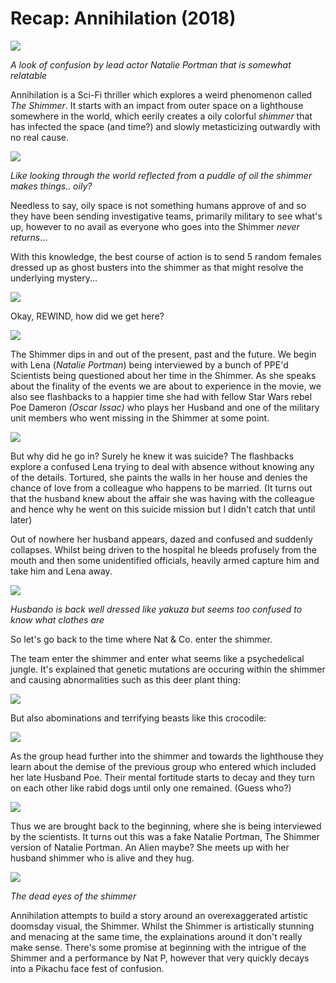 # Recap: Annihilation (2018)


<img src="https://www.denofgeek.com/wp-content/uploads/2018/02/annihilation.jpg?resize=768%2C432/">

*A look of confusion by lead actor Natalie Portman that is somewhat relatable*

Annihilation is a Sci-Fi thriller which explores a weird phenomenon called *The Shimmer*. It starts with an impact from outer space on a lighthouse somewhere in the world, which eerily creates a oily colorful *shimmer* that has infected the space (and time?) and slowly metasticizing outwardly with no real cause. 


<img src="https://miro.medium.com/max/720/1*lRejqYOgOGxumNEd7ZSGsQ.jpeg"/>

*Like looking through the world reflected from a puddle of oil the shimmer makes things.. oily?*

Needless to say, oily space is not something humans approve of and so they have been sending investigative teams, primarily military to see what's up, however to no avail as everyone who goes into the Shimmer *never returns*...

With this knowledge, the best course of action is to send 5 random females dressed up as ghost busters into the shimmer as that might resolve the underlying mystery...


<img src="https://i2.wp.com/thirdcoastreview.com/wp-content/uploads/2018/02/Annihilation.jpg?resize=639%2C359&ssl=1"/>

Okay, REWIND, how did we get here?

<img src="https://i2.wp.com/www.tor.com/wp-content/uploads/2018/06/Annihilation-04.jpg?fit=740%2C+9999&crop=0%2C0%2C100%2C350px&ssl=1"/>

The Shimmer dips in and out of the present, past and the future. We begin with Lena (*Natalie Portman*) being interviewed by a bunch of PPE'd Scientists being questioned about her time in the Shimmer. As she speaks about the finality of the events we are about to experience in the movie, we also see flashbacks to a happier time she had with fellow Star Wars rebel Poe Dameron *(Oscar Issac)* who plays her Husband and one of the military unit members who went missing in the Shimmer at some point. 

<img src="https://cdn.vox-cdn.com/thumbor/7pyZ3qB1Gndd-nuiOlTf3xL4XPk=/1400x0/filters:no_upscale()/cdn.vox-cdn.com/uploads/chorus_asset/file/10280421/anh_ff_014r.jpg"/>

But why did he go in? Surely he knew it was suicide? The flashbacks explore a confused Lena trying to deal with absence without knowing any of the details. Tortured, she paints the walls in her house and denies the chance of love from a colleague who happens to be married. (It turns out that the husband knew about the affair she was having with the colleague and hence why he went on this suicide mission but I didn't catch that until later)

Out of nowhere her husband appears, dazed and confused and suddenly collapses. Whilst being driven to the hospital he bleeds profusely from the mouth and then some unidentified officials, heavily armed capture him and take him and Lena away.

<img src="https://d13ezvd6yrslxm.cloudfront.net/wp/wp-content/images/alternate-Annihilation-ending-700x300.jpg"/>

*Husbando is back well dressed like yakuza but seems too confused to know what clothes are*

So let's go back to the time where Nat & Co. enter the shimmer.

The team enter the shimmer and enter what seems like a psychedelical jungle. It's explained that genetic mutations are occuring within the shimmer and causing abnormalities such as this deer plant thing:

<img src="https://miro.medium.com/max/2250/1*7Rwj9RsvpYbEOg4i9sQX-g.jpeg"/>

But also abominations and terrifying beasts like this crocodile:

<img src="https://nypost.com/wp-content/uploads/sites/2/2018/02/annihilation1a.jpg?quality=80&strip=all"/>

As the group head further into the shimmer and towards the lighthouse they learn about the demise of the previous group who entered which included her late Husband Poe. Their mental fortitude starts to decay and they turn on each other like rabid dogs until only one remained. (Guess who?)

<img src="https://miro.medium.com/max/3328/1*7QMaNzTAZdfXV-CcmgqxPw.jpeg"/>

Thus we are brought back to the beginning, where she is being interviewed by the scientists. It turns out this was a fake Natalie Portman, The Shimmer version of Natalie Portman. An Alien maybe? She meets up with her husband shimmer who is alive and they hug. 

<img src="https://blogs.iu.edu/aplaceforfilm/files/2018/03/Annihilation-eyes-2fphwvq-1024x423.png"/>

*The dead eyes of the shimmer*

Annihilation attempts to build a story around an overexaggerated artistic doomsday visual, the Shimmer. Whilst the Shimmer is artistically stunning and menacing at the same time, the explainations around it don't really make sense. There's some promise at beginning with the intrigue of the Shimmer and a performance by Nat P, however that very quickly decays into a Pikachu face fest of confusion.
